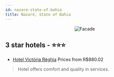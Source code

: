 ```yaml
---
id: nazare-state-of-bahia
title: Nazaré, State of Bahia
---
```


<center><img src="https://static.hotelurbano.com/reservas/prod0/1/1658/5538f3f16c9b4_HU-hotel-voctória-réghia-nazaré-BA-001.jpg" alt="Facade" /></center>


##  3 star hotels - ⭐️⭐️⭐️

-    [Hotel Victória Réghia](https://us.hurb.com/hotels/nazare/hotel-victoria-reghia-1658?cmp=18055) Prices from R$880.02
   > Hotel offers comfort and quality in services.
